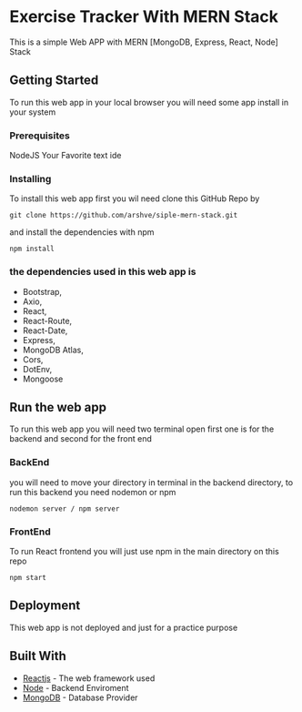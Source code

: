# Exercise Tracker With MERN Stack

This is a simple Web APP with MERN [MongoDB, Express, React, Node] Stack

## Getting Started

To run this web app in your local browser you will need some app install in your system

### Prerequisites

NodeJS
Your Favorite text ide

### Installing

To install this web app first you wil need clone this GitHub Repo by

```
git clone https://github.com/arshve/siple-mern-stack.git
```

and install the dependencies with npm

```
npm install
```

### the dependencies used in this web app is


* Bootstrap,
* Axio,
* React,
* React-Route,
* React-Date,
* Express,
* MongoDB Atlas,
* Cors,
* DotEnv,
* Mongoose

## Run the web app

To run this web app you will need two terminal open first one is for the backend and second for the front end

### BackEnd

you will need to move your directory in terminal in the backend directory, to run this backend you need nodemon or npm


```
nodemon server / npm server
```

### FrontEnd

To run React frontend you will just use npm in the main directory on this repo

```
npm start
```

## Deployment

This web app is not deployed and just for a practice purpose

## Built With

* [Reactjs](https://github.com/facebook/react) - The web framework used
* [Node](https://nodejs.org/en/) - Backend Enviroment
* [MongoDB](https://www.mongodb.com/) - Database Provider




